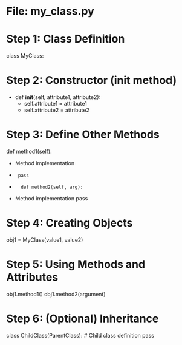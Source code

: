 # File: my_class.py

# Step 1: Class Definition
class MyClass:

# Step 2: Constructor (__init__ method)
- def __init__(self, attribute1, attribute2):
  - self.attribute1 = attribute1
  - self.attribute2 = attribute2

# Step 3: Define Other Methods
def method1(self):
-	Method implementation
  - 	 pass

-		def method2(self, arg):
- Method implementation
        pass


# Step 4: Creating Objects
obj1 = MyClass(value1, value2)

# Step 5: Using Methods and Attributes
obj1.method1()
obj1.method2(argument)


# Step 6: (Optional) Inheritance
class ChildClass(ParentClass):
	# Child class definition
	pass
